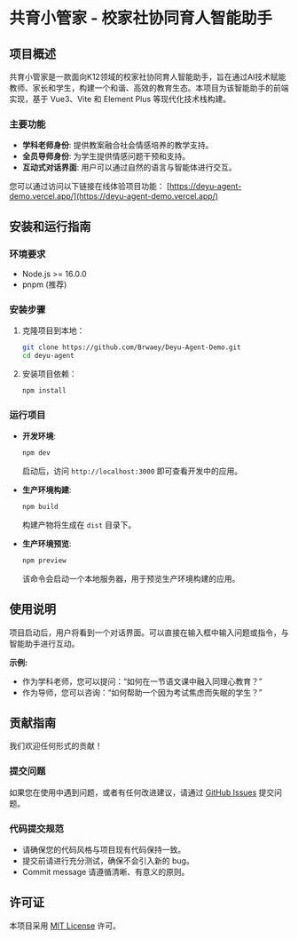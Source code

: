 # 共育小管家 - 校家社协同育人智能助手

## 项目概述

共育小管家是一款面向K12领域的校家社协同育人智能助手，旨在通过AI技术赋能教师、家长和学生，构建一个和谐、高效的教育生态。本项目为该智能助手的前端实现，基于 Vue3、Vite 和 Element Plus 等现代化技术栈构建。

### 主要功能

*   **学科老师身份**: 提供教案融合社会情感培养的教学支持。
*   **全员导师身份**: 为学生提供情感问题干预和支持。
*   **互动式对话界面**: 用户可以通过自然的语言与智能体进行交互。

您可以通过访问以下链接在线体验项目功能：
[https://deyu-agent-demo.vercel.app/](https://deyu-agent-demo.vercel.app/)

## 安装和运行指南

### 环境要求

*   Node.js >= 16.0.0
*   pnpm (推荐)

### 安装步骤

1.  克隆项目到本地：
    ```bash
    git clone https://github.com/Brwaey/Deyu-Agent-Demo.git
    cd deyu-agent
    ```

2.  安装项目依赖：
    ```bash
    npm install
    ```

### 运行项目

*   **开发环境**:
    ```bash
    npm dev
    ```
    启动后，访问 `http://localhost:3000` 即可查看开发中的应用。

*   **生产环境构建**:
    ```bash
    npm build
    ```
    构建产物将生成在 `dist` 目录下。

*   **生产环境预览**:
    ```bash
    npm preview
    ```
    该命令会启动一个本地服务器，用于预览生产环境构建的应用。

## 使用说明

项目启动后，用户将看到一个对话界面。可以直接在输入框中输入问题或指令，与智能助手进行互动。

**示例:**

*   作为学科老师，您可以提问：“如何在一节语文课中融入同理心教育？”
*   作为导师，您可以咨询：“如何帮助一个因为考试焦虑而失眠的学生？”

## 贡献指南

我们欢迎任何形式的贡献！

### 提交问题

如果您在使用中遇到问题，或者有任何改进建议，请通过 [GitHub Issues](https://github.com/Brwaey/Kora/issues) 提交问题。

### 代码提交规范

-   请确保您的代码风格与项目现有代码保持一致。
-   提交前请进行充分测试，确保不会引入新的 bug。
-   Commit message 请遵循清晰、有意义的原则。

## 许可证

本项目采用 [MIT License](https://opensource.org/licenses/MIT) 许可。